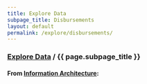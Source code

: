 ```yaml
---
title: Explore Data
subpage_title: Disbursements
layout: default
permalink: /explore/disbursements/
---
```


<div class="container-outer container-padded">

  <h3> <a href="{{ site.baseurl }}/explore/">Explore Data</a> / {{ page.subpage_title }}</h3>

  <h4>From <a href="https://github.com/18F/doi-extractives-data/wiki/Information-Architecture">Information Architecture</a>:</h4>


</div>
